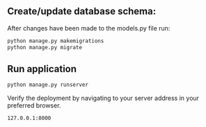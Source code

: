 ## Create/update database schema:
After changes have been made to the models.py file run:

```sh
python manage.py makemigrations
python manage.py migrate
```

## Run application

```sh
python manage.py runserver
```

Verify the deployment by navigating to your server address in
your preferred browser.

```sh
127.0.0.1:8000
```